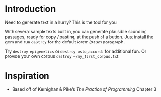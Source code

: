 Introduction
===

Need to generate text in a hurry?  This is the tool for you!

With several sample texts built in, you can generate plausible sounding
passages, ready for copy / pasting, at the push of a button.  Just install the
gem and run `destroy` for the default *lorem ipsum* paragraph.

Try `destroy epigenetics` or `destroy oslo_accords` for additional fun.  Or
 provide your own corpus `destroy ~/my_first_corpus.txt`

Inspiration
===
* Based off of Kernighan & Pike's *The Practice of Programming* Chapter 3
